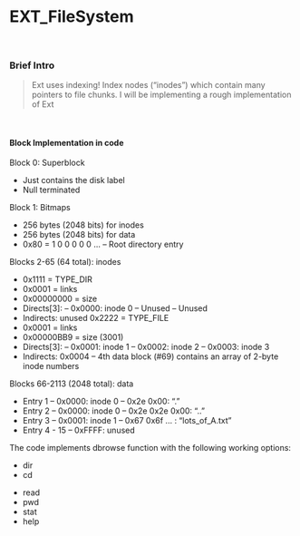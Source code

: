 # EXT_FileSystem
<BR>
  
### Brief Intro
> Ext uses indexing! Index nodes (“inodes”) which contain many pointers to file chunks. I will be implementing a rough implementation of Ext


  <br>
  
####  Block Implementation in code

Block 0: Superblock
* Just contains the
disk label
* Null terminated


Block 1: Bitmaps
* 256 bytes (2048 bits)
for inodes
* 256 bytes (2048 bits)
for data
* 0x80 = 1 0 0 0 0 0 ...
– Root directory entry


Blocks 2-65 (64 total): inodes
*  0x1111 = TYPE_DIR
*  0x0001 = links
*  0x00000000 = size
*  Directs[3]:
– 0x0000: inode 0
– Unused
– Unused
* Indirects: unused
0x2222 = TYPE_FILE
* 0x0001 = links
* 0x00000BB9 = size (3001)
*  Directs[3]:
– 0x0001: inode 1
– 0x0002: inode 2
– 0x0003: inode 3
* Indirects: 0x0004
– 4th data block (#69) contains an
array of 2-byte inode numbers

Blocks 66-2113 (2048 total): data
* Entry 1
– 0x0000: inode 0
– 0x2e 0x00: “.”
* Entry 2
– 0x0000: inode 0
– 0x2e 0x2e 0x00: “..”
* Entry 3
– 0x0001: inode 1
– 0x67 0x6f ... : “lots_of_A.txt”
* Entry 4 - 15
– 0xFFFF: unused

The code implements dbrowse function with the following working options: 
* dir 
* cd <dir>
* read <file>
* pwd
* stat
* help
